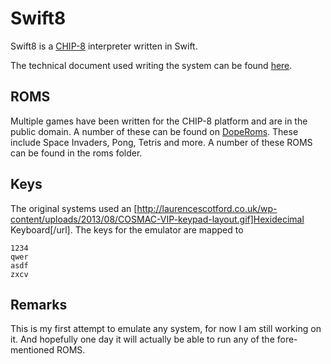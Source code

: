 # Swift8

Swift8 is a [CHIP-8](https://en.wikipedia.org/wiki/CHIP-8) interpreter written in Swift. 

The technical document used writing the system can be found [here](http://devernay.free.fr/hacks/chip8/C8TECH10.HTM).

## ROMS

Multiple games have been written for the CHIP-8 platform and are in the public domain. A number of these can be found on [DopeRoms](http://www.doperoms.com/roms/Chip-8.html). These include Space Invaders, Pong, Tetris and more. A number of these ROMS can be found in the roms folder.

## Keys

The original systems used an [http://laurencescotford.co.uk/wp-content/uploads/2013/08/COSMAC-VIP-keypad-layout.gif]Hexidecimal Keyboard[/url]. The keys for the emulator are mapped to

```
1234
qwer
asdf
zxcv
```

## Remarks
This is my first attempt to emulate any system, for now I am still working on it. And hopefully one day it will actually be able to run any of the fore-mentioned ROMS.
